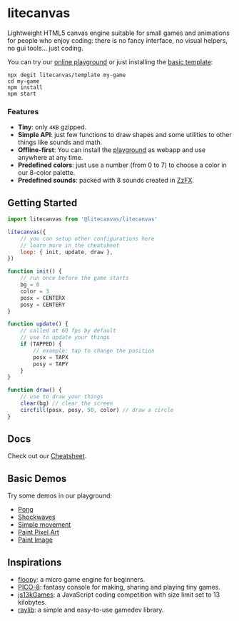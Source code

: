 # litecanvas

Lightweight HTML5 canvas engine suitable for small games and animations for people who enjoy coding: there is no fancy interface, no visual helpers, no gui tools... just coding.

You can try our [online playground](https://litecanvas.github.io) or just installing the [basic template](https://github.com/litecanvas/template):

```
npx degit litecanvas/template my-game
cd my-game
npm install
npm start
```

### Features

-   **Tiny**: only `4KB` gzipped.
-   **Simple API**: just few functions to draw shapes and some utilities to other things like sounds and math.
-   **Offline-first**: You can install the [playground](https://litecanvas.js.org/) as webapp and use anywhere at any time.
-   **Predefined colors**: just use a number (from 0 to 7) to choose a color in our 8-color palette.
-   **Predefined sounds**: packed with 8 sounds created in [ZzFX](https://killedbyapixel.github.io/ZzFX/).

## Getting Started

```js
import litecanvas from '@litecanvas/litecanvas'

litecanvas({
    // you can setup other configurations here
    // learn more in the cheatsheet
    loop: { init, update, draw },
})

function init() {
    // run once before the game starts
    bg = 0
    color = 3
    posx = CENTERX
    posy = CENTERY
}

function update() {
    // called at 60 fps by default
    // use to update your things
    if (TAPPED) {
        // example: tap to change the position
        posx = TAPX
        posy = TAPY
    }
}

function draw() {
    // use to draw your things
    clear(bg) // clear the screen
    circfill(posx, posy, 50, color) // draw a circle
}
```

## Docs

Check out our [Cheatsheet](https://github.com/litecanvas/game-engine/wiki/Cheatsheet).

## Basic Demos

Try some demos in our playground:

-   [Pong](https://litecanvas.js.org?c=eJx1VU122zYQ3usU001JRrRE68fpUyO7fqlqeZHUL9aroyUMgiKeIZCPgKK4iXOFniC7HqLn6QV6hQ5%2BCFGNu7A8gxl8883gAyi4ZpTID0TFn3oAe57rcgbjUZaiVzK%2BKfUMJj9YdzgEIjUnghM1g4IIxdLeU9Lr0UoqDUUl9YpsYA55RXdbJvWANoxothDMeHEkuHyIkp5PHJQNKzA7KrWu1Ww4NOtqsKmqjWCk5mpAq%2B2QKjW6KMiWi8f5LRcPCjGZnO2R2E%2BTLPvxZZZ9n3NVC%2FI4V3tSRwG%2BYcKgK%2F0omCoZ01EvELuv8scBqWsm89clF3nsN2EzxU5SzSsJXHIdJ2DGUpP8DrFOR5lzlsaZOvu9sTMfWKMzGRsnZ0qbkMlA954IYdzXi7erxbt2ZR1W1nACy8X11XIFQ5j48C3%2FnbWVjH8pcTK4YPF5Yys7c%2B1NVTOWoz2yhBStmjZf8IIptMdoa%2FZRe2zs6KnT867O8cDiXLu%2BeQGx3zhHmAQapneNNErYkC2D6gNrLnpOGiWRObLjst5p5feuLm9urt9eObDDTL58MZH32LId7BBGCcafPNAWUUGXzAQR0UPZSX%2BHLCxIi%2BjnjwLQRFJms9I25RyywSlcgGBN3Y2kuJ5NE5g5t1M6r2SkMV936qNLPCGnvS6hV2YonoSZMsM7cYj2XX%2FncHf982oZEq3nm%2B95NKeG%2FuHYz70c2k5bAZ2eZcE3p%2F7Sue3xuv8nVgwogOJj9%2FxwFmPs%2Bmja7sQtHNSV4kYGQa%2F9udPZCy%2BsF5DrIF0XXB8HHeh9hYLyoKiqo7l55G6nbiCfP%2Fuqr0IsCMeSmMPJoa2pa6I7vWf3tTfjaJdjSUtGHxxJWgnBlbkBe67LY%2BVhrGFUO%2BKpaz4NpbqW05h5Buzvnf1dJv9h0zZhL2ffPB6BXubodW9k3pC9f4UoKrExOUc389xI0BUwNAsuRPw8kRTGic2jvKE27%2F9aOnN55p2I8VMA5i%2F6%2B%2Buf%2F%2Fz1B0R4drZyCpM0PCUYP7zOUWe7tSBoHl%2FK1C%2BNghVHBtQOJBkg01tNGh2f4T1N2pRxa4SC3u%2BWtUud2m3RKdL3j%2BuJ6%2BWXm9uZqRmjYYSHhWCa4gP%2FbR9P7lJ%2FCrD4%2FdvIOKL4HWFNhBu23Kil27R%2F5dPO4z5C%2BOjq8s0Cfv1t8Q63jVO39vzYvkHou2w7pBmEeTmc7BnaqKJ%2FAQBGNyg%3D)
-   [Shockwaves](https://litecanvas.js.org?c=eJyNU01r3DAQvftXTG9y6zjeNIGw1IFClmyg0EICOYQeFEnuqjWSkeRkTfB%2F7%2BjDH3QvPRh5Zt7MezMatdIJRtUrtSTPslY40C%2B%2FBXMWanj%2BGRxM98oJg44qy5peMSe1gr7j1AnCXQ7vGYBsgOy%2Bff3xsLuFsznlBqry4ioiAJgRmPJw0OzPG30VSBi8c%2FmUj94Rv0YbIEwrGySBbiZlUzk0y0VFyBpXArmhbyRiWSuoIZsNdvgfdbveHpI2TxHrxIjuyCnRSVuRc2ao4XsgKKm18pci72MBdkL7cp6l05YYqrgkVQFP97eP%2B7yA2bHf3d%2FtH%2FMJbDshONaN8esKERdVVaWw76UMTaCRe6lRy8yJmV7hcQtVgeeQTkO57G0yXrThwjxJ7g5b%2BBxcTLfabOHS%2FwcFW9ggqze9%2BmMBwzRCd5C2PCLPcTEHNAc%2FPJ%2Fwz%2FbE%2FQmwFTF8wZWbAKhPuN6oWIwL64we0r2MC0tsAj7V0YyT%2BgjcLZA1w1mdaCPwHK7zCR10rpYIoJUKaYdWnChNmywNiyGcRey5WKtKRphjPjNMnSxbnZ7fdJWNbPF9EKJzqG9Aw4c6NpdKjNlfEDIdWA%3D%3D)
-   [Simple movement](https://litecanvas.js.org?c=eJxVUL1uwyAY3HmKG3HqRk7UdEBypwztXikzAlwjIYjw58ZW5XcvwUkUtvvhjgNnySjpf%2BXA%2FxhwsZp6gf3hvU5MjhQGJZ0R6KQbTM2WijEV%2FEA4OzmbiBbX2CTQXAOzwK7JSCdpd8hQBReiQG6892ejN%2FanJ4G3hi2MdaNXZIOH9ZbAq1xcGONZSzLgmlZznbCd8NLesZ6wgaZk2g78ceADp6%2Fj9%2Bcaewq2eL3hPCyZS3GjjvJyW6KckZFXCUWjqLPO8aKrfmZzwXJ3oawvL6T8S0mo2PIPhyl18w%3D%3D)
-   [Paint Pixel Art](https://litecanvas.js.org?c=eJx1UMFOwzAMvfcr3gXRSpWWgRBVJb4EcTCpt0a0SZS4bNO0f8drB5QDjg9%2Bfu85sgcnbMl%2FUi7PBXBwnfQtHh9qBT27fS%2FfKLojD5QUS5r42tlsQJOEbGngFjsasrYvVVEoMdIHg9Acm8UIdRY2%2BCwYT1rjBZGcl7Kpofm6jGOyPWxPCS6re3auGD%2BN73zjbBhCwi6FEQYS8LzoxMUWU2bwGOU0zyIraipzJMvVVbo15k6XIK%2BtxF7UeQ8YDS3qGZknDXNDCsz1%2FaCZ%2FOXMP9zfKasf3vRGu8lbccFjih0JlxXOywZdgA%2FSO78vLitZl%2BhwE9mBKZXbSks30p5LU0Nzvmulpi8dfX6%2B)
-   [Paint Image](https://litecanvas.js.org?c=eJxVjzFPwzAQhXf%2FihsdYWjaQltVahfUlQExwHhynOSEY0fxhQqh%2FHdsp6B2OOue%2Ffm9O0tsNLovDPJHAJyp4nYP61WpomoNNS3%2FSxzZB43W7KFGG4yYCiEWC%2Bjw0wACddgYob0LDN13VnCAHsmx3DwqSCULOBwhJWkadE3WyvVKwV9ti%2BuXp818G%2F%2FtihxWj04zeQfkiKNXMkLX2BRUiukKGPsK2dwgd5F5KJc3WDXg%2BQJpa3CQZZqgH0MrU8MDulD7oZPPp5e30%2Bu7grn5ULBUs2%2Fi8rLyPg2bj8v62cv30WoSvzb6Zd8%3D)

## Inspirations

-   [floopy](https://github.com/lpagg/floppy): a micro game engine for beginners.
-   [PICO-8](https://www.lexaloffle.com/pico-8.php): fantasy console for making, sharing and playing tiny games.
-   [js13kGames](https://js13kgames.com/): a JavaScript coding competition with size limit set to 13 kilobytes.
-   [raylib](https://www.raylib.com/): a simple and easy-to-use gamedev library.
